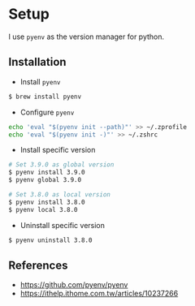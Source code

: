 # Setup

I use `pyenv` as the version manager for python.

## Installation
- Install `pyenv`
```bash
$ brew install pyenv
```
- Configure `pyenv`
```bash
echo 'eval "$(pyenv init --path)"' >> ~/.zprofile
echo 'eval "$(pyenv init -)"' >> ~/.zshrc
```
- Install specific version
```bash
# Set 3.9.0 as global version
$ pyenv install 3.9.0
$ pyenv global 3.9.0

# Set 3.8.0 as local version
$ pyenv install 3.8.0
$ pyenv local 3.8.0
```
- Uninstall specific version
```bash
$ pyenv uninstall 3.8.0
```

## References
- https://github.com/pyenv/pyenv
- https://ithelp.ithome.com.tw/articles/10237266